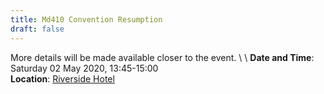 ```yaml
---
title: Md410 Convention Resumption
draft: false
---
```


More details will be made available closer to the event. \ \\
**Date and Time**: Saturday 02 May 2020, 13:45-15:00 \
**Location**: [Riverside Hotel](/venue)
